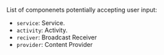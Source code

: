List of componenets potentially accepting user input:

*   `service`: Service.
*   `activity`: Activity.
*   `reciver`: Broadcast Receiver
*   `provider`: Content Provider